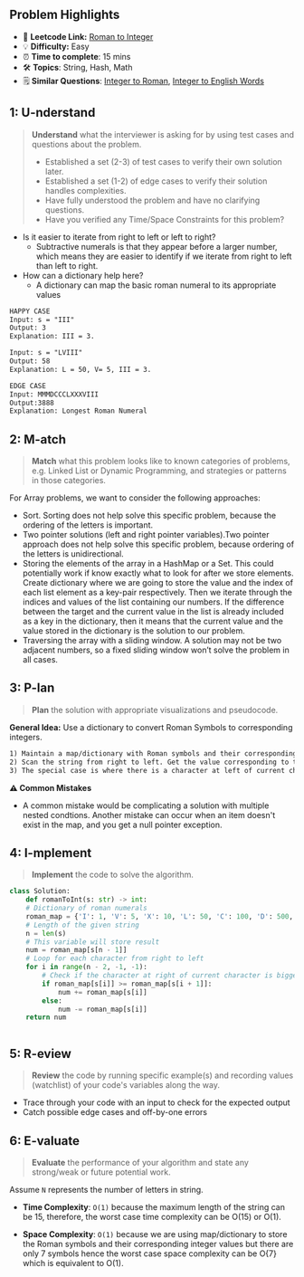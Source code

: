 ## Problem Highlights

* 🔗 **Leetcode Link:** [Roman to Integer](https://leetcode.com/problems/roman-to-integer/)
* 💡 **Difficulty:** Easy
* ⏰ **Time to complete**: 15 mins
* 🛠️ **Topics**: String, Hash, Math
* 🗒️ **Similar Questions**: [Integer to Roman](https://leetcode.com/problems/integer-to-roman/), [Integer to English Words](https://leetcode.com/problems/integer-to-english-words/)
    
## 1: U-nderstand
 
> **Understand** what the interviewer is asking for by using test cases and questions about the problem.
> 
> - Established a set (2-3) of test cases to verify their own solution later.
> - Established a set (1-2) of edge cases to verify their solution handles complexities.
> - Have fully understood the problem and have no clarifying questions.
> - Have you verified any Time/Space Constraints for this problem?

- Is it easier to iterate from right to left or left to right?
  - Subtractive numerals is that they appear before a larger number, which means they are easier to identify if we iterate from right to left than left to right.
- How can a dictionary help here?
  - A dictionary can map the basic roman numeral to its appropriate values 
   
```markdown
HAPPY CASE
Input: s = "III"
Output: 3
Explanation: III = 3.

Input: s = "LVIII"
Output: 58
Explanation: L = 50, V= 5, III = 3.

EDGE CASE
Input: MMMDCCCLXXXVIII
Output:3888
Explanation: Longest Roman Numeral
```   
    
## 2: M-atch

<!-- See https://docs.google.com/document/d/1hYT1hoOJ6pFIt8A5q-PIZmYP7pB4WqlzyUJgFx9x2mY/edit#heading=h.ya2de4n4zsds for list of algorithms based on question type-->

> **Match** what this problem looks like to known categories of problems, e.g. Linked List or Dynamic Programming, and strategies or patterns in those categories.

For Array problems, we want to consider the following approaches:
* Sort. Sorting does not help solve this specific problem, because the ordering of the letters is important.
* Two pointer solutions (left and right pointer variables).Two pointer approach does not help solve this specific problem, because ordering of the letters is unidirectional.
* Storing the elements of the array in a HashMap or a Set. This could potentially work if know exactly what to look for after we store elements. Create dictionary where we are going to store the value and the index of each list element as a key-pair respectively. Then we iterate through the indices and values of the list containing our numbers. If the difference between the target and the current value in the list is already included as a key in the dictionary, then it means that the current value and the value stored in the dictionary is the solution to our problem.
* Traversing the array with a sliding window. A solution may not be two adjacent numbers, so a fixed sliding window won’t solve the problem in all cases.




## 3: P-lan

> **Plan** the solution with appropriate visualizations and pseudocode.

**General Idea:** Use a dictionary to convert Roman Symbols to corresponding integers. 

```markdown
1) Maintain a map/dictionary with Roman symbols and their corresponding integer equivalent.
2) Scan the string from right to left. Get the value corresponding to the current character from the map/dictionary and add it to the result.
3) The special case is where there is a character at left of current character whose value is less than the value corresponding to the current character.  In this case, we will subtract the value of the character in the left from the result.
```

**⚠️ Common Mistakes**

* A common mistake would be complicating a solution with multiple nested condtions. Another mistake can occur when an item doesn't exist in the map, and you get a null pointer exception.

## 4: I-mplement

> **Implement** the code to solve the algorithm.

```python
class Solution:
    def romanToInt(s: str) -> int:
    # Dictionary of roman numerals
    roman_map = {'I': 1, 'V': 5, 'X': 10, 'L': 50, 'C': 100, 'D': 500, 'M': 1000}
    # Length of the given string
    n = len(s)
    # This variable will store result
    num = roman_map[s[n - 1]]
    # Loop for each character from right to left
    for i in range(n - 2, -1, -1):
        # Check if the character at right of current character is bigger or smaller
        if roman_map[s[i]] >= roman_map[s[i + 1]]:
            num += roman_map[s[i]]
        else:
            num -= roman_map[s[i]]
    return num
```
```java

```
    
## 5: R-eview

> **Review** the code by running specific example(s) and recording values (watchlist) of your code's variables along the way.

- Trace through your code with an input to check for the expected output
- Catch possible edge cases and off-by-one errors

## 6: E-valuate

> **Evaluate** the performance of your algorithm and state any strong/weak or future potential work.

Assume `N` represents the number of letters in string.

* **Time Complexity**: `O(1)` because the maximum length of the string can be 15, therefore, the worst case time complexity can be O(15) or O(1).

* **Space Complexity**: `O(1)` because we are using map/dictionary to store the Roman symbols and their corresponding integer values but there are only 7 symbols hence the worst case space complexity can be O{7} which is equivalent to O(1).